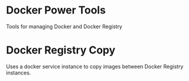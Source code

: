# Docker Power Tools
Tools for managing Docker and Docker Registry

# Docker Registry Copy

Uses a docker service instance to copy images between Docker Registry instances.
